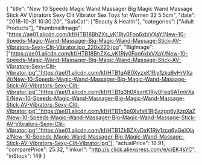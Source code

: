 {
	"title": "New 10 Speeds Magic Wand Massager Big Magic Wand Massage Stick AV Vibrators Sexy Clit Vibrator Sex Toys for Women 32 5.5cm",
	"date": "2018-10-31 10:30:20",
	"SubCat": ["Beauty & Health"],
	"categories": ["Adult Products"],
	"thumbnailImage": "https://ae01.alicdn.com/kf/HTB18BhZXs_vK1Rjy0Foq6xIxVXaY/New-10-Speeds-Magic-Wand-Massager-Big-Magic-Wand-Massage-Stick-AV-Vibrators-Sexy-Clit-Vibrator.jpg_220x220.jpg",
	"BigImage": ["https://ae01.alicdn.com/kf/HTB18BhZXs_vK1Rjy0Foq6xIxVXaY/New-10-Speeds-Magic-Wand-Massager-Big-Magic-Wand-Massage-Stick-AV-Vibrators-Sexy-Clit-Vibrator.jpg","https://ae01.alicdn.com/kf/HTB1qAB0XyzxK1Rjy1zkq6yHrVXaW/New-10-Speeds-Magic-Wand-Massager-Big-Magic-Wand-Massage-Stick-AV-Vibrators-Sexy-Clit-Vibrator.jpg","https://ae01.alicdn.com/kf/HTB1q3h0XsvrK1Rjy0Feq6ATmVXaE/New-10-Speeds-Magic-Wand-Massager-Big-Magic-Wand-Massage-Stick-AV-Vibrators-Sexy-Clit-Vibrator.jpg","https://ae01.alicdn.com/kf/HTB1h5p0XvfsK1RjSszgq6yXzpXaZ/New-10-Speeds-Magic-Wand-Massager-Big-Magic-Wand-Massage-Stick-AV-Vibrators-Sexy-Clit-Vibrator.jpg","https://ae01.alicdn.com/kf/HTB1ZkBZXyDxK1Rjy1zcq6yGeXXaz/New-10-Speeds-Magic-Wand-Massager-Big-Magic-Wand-Massage-Stick-AV-Vibrators-Sexy-Clit-Vibrator.jpg"],
	"actualPrice": 12.91,
	"comparePrice": 25.32,
	"linkurl": "http://s.click.aliexpress.com/e/ciEK4sYC",
	"inStock": 149
}
